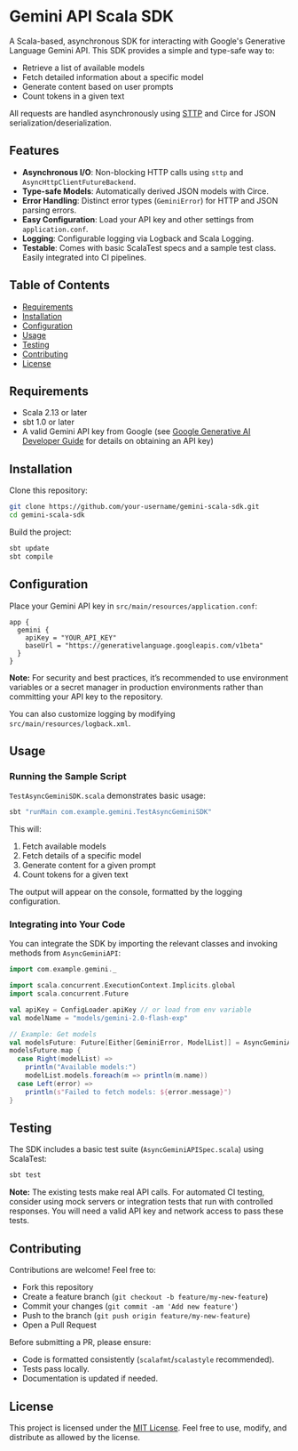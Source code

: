 # Gemini API Scala SDK

A Scala-based, asynchronous SDK for interacting with Google's Generative Language Gemini API. This SDK provides a simple and type-safe way to:

- Retrieve a list of available models
- Fetch detailed information about a specific model
- Generate content based on user prompts
- Count tokens in a given text

All requests are handled asynchronously using [STTP](https://sttp.softwaremill.com/) and Circe for JSON serialization/deserialization.

## Features

- **Asynchronous I/O**: Non-blocking HTTP calls using `sttp` and `AsyncHttpClientFutureBackend`.
- **Type-safe Models**: Automatically derived JSON models with Circe.
- **Error Handling**: Distinct error types (`GeminiError`) for HTTP and JSON parsing errors.
- **Easy Configuration**: Load your API key and other settings from `application.conf`.
- **Logging**: Configurable logging via Logback and Scala Logging.
- **Testable**: Comes with basic ScalaTest specs and a sample test class. Easily integrated into CI pipelines.

## Table of Contents

- [Requirements](#requirements)
- [Installation](#installation)
- [Configuration](#configuration)
- [Usage](#usage)
- [Testing](#testing)
- [Contributing](#contributing)
- [License](#license)

## Requirements

- Scala 2.13 or later
- sbt 1.0 or later
- A valid Gemini API key from Google (see [Google Generative AI Developer Guide](https://cloud.google.com/generative-ai/) for details on obtaining an API key)

## Installation

Clone this repository:

```bash
git clone https://github.com/your-username/gemini-scala-sdk.git
cd gemini-scala-sdk
```

Build the project:

```bash
sbt update
sbt compile
```

## Configuration

Place your Gemini API key in `src/main/resources/application.conf`:

```hocon
app {
  gemini {
    apiKey = "YOUR_API_KEY"
    baseUrl = "https://generativelanguage.googleapis.com/v1beta"
  }
}
```

**Note:** For security and best practices, it’s recommended to use environment variables or a secret manager in production environments rather than committing your API key to the repository.

You can also customize logging by modifying `src/main/resources/logback.xml`.

## Usage

### Running the Sample Script

`TestAsyncGeminiSDK.scala` demonstrates basic usage:

```bash
sbt "runMain com.example.gemini.TestAsyncGeminiSDK"
```

This will:

1. Fetch available models
2. Fetch details of a specific model
3. Generate content for a given prompt
4. Count tokens for a given text

The output will appear on the console, formatted by the logging configuration.

### Integrating into Your Code

You can integrate the SDK by importing the relevant classes and invoking methods from `AsyncGeminiAPI`:

```scala
import com.example.gemini._

import scala.concurrent.ExecutionContext.Implicits.global
import scala.concurrent.Future

val apiKey = ConfigLoader.apiKey // or load from env variable
val modelName = "models/gemini-2.0-flash-exp"

// Example: Get models
val modelsFuture: Future[Either[GeminiError, ModelList]] = AsyncGeminiAPI.getModels(apiKey)
modelsFuture.map {
  case Right(modelList) =>
    println("Available models:")
    modelList.models.foreach(m => println(m.name))
  case Left(error) =>
    println(s"Failed to fetch models: ${error.message}")
}
```

## Testing

The SDK includes a basic test suite (`AsyncGeminiAPISpec.scala`) using ScalaTest:

```bash
sbt test
```

**Note:** The existing tests make real API calls. For automated CI testing, consider using mock servers or integration tests that run with controlled responses. You will need a valid API key and network access to pass these tests.

## Contributing

Contributions are welcome! Feel free to:

- Fork this repository
- Create a feature branch (`git checkout -b feature/my-new-feature`)
- Commit your changes (`git commit -am 'Add new feature'`)
- Push to the branch (`git push origin feature/my-new-feature`)
- Open a Pull Request

Before submitting a PR, please ensure:
- Code is formatted consistently (`scalafmt`/`scalastyle` recommended).
- Tests pass locally.
- Documentation is updated if needed.

## License

This project is licensed under the [MIT License](LICENSE). Feel free to use, modify, and distribute as allowed by the license.
